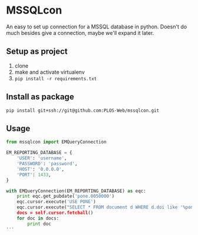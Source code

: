 # MSSQLcon

An easy to set up connection for a MSSQL database in python. Doesn't do much besides give a connection, maybe we'll expand it later.

## Setup as project
1.  clone
2.  make and activate virtualenv
3.  `pip install -r requirements.txt`

## Install as package
`pip install git+ssh://git@github.com:PLOS-Web/mssqlcon.git`

## Usage
```python
from mssqlcon import EMQueryConnection

EM_REPORTING_DATABASE = {
    'USER': 'username',
    'PASSWORD': 'password',
    'HOST': '0.0.0.0',
    'PORT': 1433,
}

with EMQueryConnection(EM_REPORTING_DATABASE) as eqc:
    print eqc.get_pubdate('pone.0050000')
    eqc.cursor.execute('USE PONE')
    eqc.cursor.execute("SELECT * FROM document d WHERE d.doi like '%pone.0050000')
    docs = self.cursor.fetchall()
    for doc in docs:
        print doc 
'''
